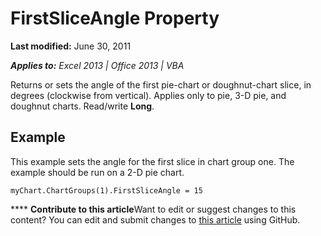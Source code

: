 
# FirstSliceAngle Property

 **Last modified:** June 30, 2011

 _**Applies to:** Excel 2013 | Office 2013 | VBA_

Returns or sets the angle of the first pie-chart or doughnut-chart slice, in degrees (clockwise from vertical). Applies only to pie, 3-D pie, and doughnut charts. Read/write  **Long**.


## Example

This example sets the angle for the first slice in chart group one. The example should be run on a 2-D pie chart.


```
myChart.ChartGroups(1).FirstSliceAngle = 15
```


****   **Contribute to this article**Want to edit or suggest changes to this content? You can edit and submit changes to  [this article](https://github.com/jhershey00/VBA_Excel_Test/OpenXMLCon/articles/53f1fa5e-71d5-bf71-0fec-5f7be85b02d2.md) using GitHub.

